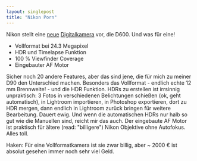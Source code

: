 ```yaml
---
layout: singlepost
title: "Nikon Porn"
---
```


Nikon stellt eine [neue](http://www.dpreview.com/previews/nikon-d600) [Digitalkamera](http://www.nikon.at/de_AT/product/digital-cameras/slr/consumer/d600) vor, die D600. Und was für eine!

*	Vollformat bei 24.3 Megapixel
*	HDR und Timelapse Funktion
*	100 % Viewfinder Coverage
*	Eingebauter AF Motor

Sicher noch 20 andere Features, aber das sind jene, die für mich zu meiner D90 den Unterschied machen. Besonders das Vollformat - endlich echte 12 mm Brennweite! - und die HDR Funktion. HDRs zu erstellen ist irrsinnig unpraktisch: 3 Fotos in verschiedenen Belichtungen schießen (ok, geht automatisch), in Lightroom importieren, in Photoshop exportieren, dort zu HDR mergen, dann endlich in Lightroom zurück bringen für weitere Bearbeitung. Dauert ewig. Und wenn die automatischen HDRs nur halb so gut wie die Manuellen sind, reicht mir das auch. Der eingebaute AF Motor ist praktisch für ältere (read: "billigere") Nikon Objektive ohne Autofokus. Alles toll.

Haken: Für eine Vollformatkamera ist sie zwar billig, aber ~ 2000 € ist absolut gesehen immer noch sehr viel Geld.